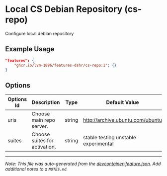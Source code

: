 
# Local CS Debian Repository (cs-repo)

Configure local debian repository

## Example Usage

```json
"features": {
    "ghcr.io/lvm-1896/features-dshr/cs-repo:1": {}
}
```

## Options

| Options Id | Description | Type | Default Value |
|-----|-----|-----|-----|
| uris | Choose main repo server. | string | http://archive.ubuntu.com/ubuntu |
| suites | Choose suites for activation. | string | stable testing unstable experimental |



---

_Note: This file was auto-generated from the [devcontainer-feature.json](https://github.com/lvm-1896/features-dshr/blob/main/src/cs-repo/devcontainer-feature.json).  Add additional notes to a `NOTES.md`._
